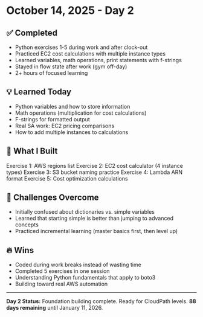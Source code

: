 # October 14, 2025 - Day 2

## ✅ Completed
- Python exercises 1-5 during work and after clock-out
- Practiced EC2 cost calculations with multiple instance types
- Learned variables, math operations, print statements with f-strings
- Stayed in flow state after work (gym off-day)
- 2+ hours of focused learning

## 💡 Learned Today
- Python variables and how to store information
- Math operations (multiplication for cost calculations)
- F-strings for formatted output
- Real SA work: EC2 pricing comparisons
- How to add multiple instances to calculations

## 🎯 What I Built
Exercise 1: AWS regions list
Exercise 2: EC2 cost calculator (4 instance types)
Exercise 3: S3 bucket naming practice
Exercise 4: Lambda ARN format
Exercise 5: Cost optimization calculations

## 💪 Challenges Overcome
- Initially confused about dictionaries vs. simple variables
- Learned that starting simple is better than jumping to advanced concepts
- Practiced incremental learning (master basics first, then level up)

## 🔥 Wins
- Coded during work breaks instead of wasting time
- Completed 5 exercises in one session
- Understanding Python fundamentals that apply to boto3
- Building toward real AWS automation

---
**Day 2 Status:** Foundation building complete. Ready for CloudPath levels.
**88 days remaining** until January 11, 2026.
